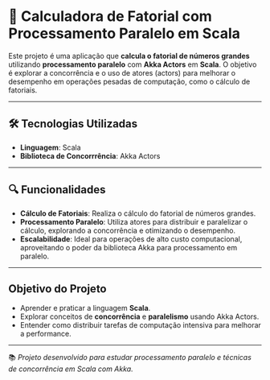 # 🚀 Calculadora de Fatorial com Processamento Paralelo em Scala

Este projeto é uma aplicação que **calcula o fatorial de números grandes** utilizando **processamento paralelo** com **Akka Actors** em **Scala**. O objetivo é explorar a concorrência e o uso de atores (actors) para melhorar o desempenho em operações pesadas de computação, como o cálculo de fatoriais.

---

## 🛠️ Tecnologias Utilizadas

- **Linguagem**: Scala
- **Biblioteca de Concorrrência**: Akka Actors

---

## 🔍 Funcionalidades

- **Cálculo de Fatoriais**: Realiza o cálculo do fatorial de números grandes.
- **Processamento Paralelo**: Utiliza atores para distribuir e paralelizar o cálculo, explorando a concorrência e otimizando o desempenho.
- **Escalabilidade**: Ideal para operações de alto custo computacional, aproveitando o poder da biblioteca Akka para processamento em paralelo.

---

## Objetivo do Projeto

- Aprender e praticar a linguagem **Scala**.
- Explorar conceitos de **concorrência** e **paralelismo** usando Akka Actors.
- Entender como distribuir tarefas de computação intensiva para melhorar a performance.

---

📚 *Projeto desenvolvido para estudar processamento paralelo e técnicas de concorrência em Scala com Akka.*
